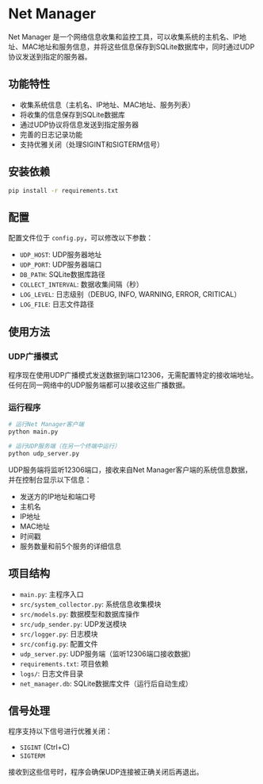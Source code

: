 # Net Manager

Net Manager 是一个网络信息收集和监控工具，可以收集系统的主机名、IP地址、MAC地址和服务信息，并将这些信息保存到SQLite数据库中，同时通过UDP协议发送到指定的服务器。

## 功能特性

- 收集系统信息（主机名、IP地址、MAC地址、服务列表）
- 将收集的信息保存到SQLite数据库
- 通过UDP协议将信息发送到指定服务器
- 完善的日志记录功能
- 支持优雅关闭（处理SIGINT和SIGTERM信号）

## 安装依赖

```bash
pip install -r requirements.txt
```

## 配置

配置文件位于 `config.py`，可以修改以下参数：

- `UDP_HOST`: UDP服务器地址
- `UDP_PORT`: UDP服务器端口
- `DB_PATH`: SQLite数据库路径
- `COLLECT_INTERVAL`: 数据收集间隔（秒）
- `LOG_LEVEL`: 日志级别（DEBUG, INFO, WARNING, ERROR, CRITICAL）
- `LOG_FILE`: 日志文件路径

## 使用方法

### UDP广播模式
程序现在使用UDP广播模式发送数据到端口12306，无需配置特定的接收端地址。任何在同一网络中的UDP服务端都可以接收这些广播数据。

### 运行程序

```bash
# 运行Net Manager客户端
python main.py

# 运行UDP服务端（在另一个终端中运行）
python udp_server.py
```

UDP服务端将监听12306端口，接收来自Net Manager客户端的系统信息数据，并在控制台显示以下信息：
- 发送方的IP地址和端口号
- 主机名
- IP地址
- MAC地址
- 时间戳
- 服务数量和前5个服务的详细信息

## 项目结构

- `main.py`: 主程序入口
- `src/system_collector.py`: 系统信息收集模块
- `src/models.py`: 数据模型和数据库操作
- `src/udp_sender.py`: UDP发送模块
- `src/logger.py`: 日志模块
- `src/config.py`: 配置文件
- `udp_server.py`: UDP服务端（监听12306端口接收数据）
- `requirements.txt`: 项目依赖
- `logs/`: 日志文件目录
- `net_manager.db`: SQLite数据库文件（运行后自动生成）

## 信号处理

程序支持以下信号进行优雅关闭：

- `SIGINT` (Ctrl+C)
- `SIGTERM`

接收到这些信号时，程序会确保UDP连接被正确关闭后再退出。